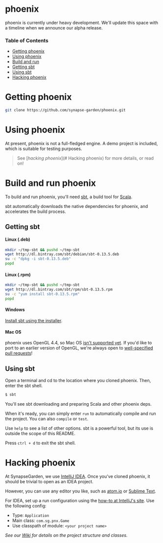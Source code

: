 phoenix
=======

phoenix is currently under heavy development.  We'll update this space with a timeline when we announce our alpha release.

### Table of Contents

- [Getting phoenix](#getting-phoenix)
- [Using phoenix](#using-phoenix)
- [Build and run](#build-and-run-phoenix)
 - [Getting sbt](#getting-sbt)
 - [Using sbt](#using-sbt-to-run-phoenix)
- [Hacking phoenix](#hacking-phoenix)

# Getting phoenix

```bash
git clone https://github.com/synapse-garden/phoenix.git
```

# Using phoenix

At present, phoenix is not a full-fledged engine.  A demo project is included, which is suitable for testing purposes.
 > See [_hacking phoenix_](# Hacking phoenix) for more details, or read on!

# Build and run phoenix

To build and run phoenix, you'll need [sbt](http://www.scala-sbt.org/), a build tool for [Scala](http://www.scala-lang.org/).

sbt automatically downloads the native dependencies for phoenix, and accelerates the build process.

## Getting sbt

#### Linux (.deb)
```bash
mkdir ~/tmp-sbt && pushd ~/tmp-sbt
wget http://dl.bintray.com/sbt/debian/sbt-0.13.5.deb
su -c "dpkg -i sbt-0.13.5.deb"
popd
```

#### Linux (.rpm)
```bash
mkdir ~/tmp-sbt && pushd ~/tmp-sbt
wget http://dl.bintray.com/sbt/rpm/sbt-0.13.5.rpm
su -c "yum install sbt-0.13.5.rpm"
popd
```

#### Windows

[Install sbt using the installer](http://dl.bintray.com/sbt/native-packages/sbt/0.13.5/sbt-0.13.5.msi).

#### Mac OS
phoenix uses OpenGL 4.4, so Mac OS [isn't supported yet](https://developer.apple.com/graphicsimaging/opengl/capabilities/).  If you'd like to port to an earlier version of OpenGL, we're always open to [well-specified pull requests](https://github.com/erlang/otp/wiki/Writing-good-commit-messages)!

## Using sbt

Open a terminal and cd to the location where you cloned phoenix.  Then, enter the sbt shell.

```bash
$ sbt

```

You'll see sbt downloading and preparing Scala and other phoenix deps.

When it's ready, you can simply enter `run` to automatically compile and run the project.  You can also `compile` or `test`.

Use `help` to see a list of other options.  sbt is a powerful tool, but its use is outside the scope of this README.

Press `ctrl + d` to exit the sbt shell.

# Hacking phoenix

At SynapseGarden, we use [IntelliJ IDEA](http://www.jetbrains.com/idea/).  Once you've cloned phoenix, it should be trivial to open as an IDEA project.

However, you can use any editor you like, such as [atom.io](https://github.com/atom/atom/blob/master/README.md#building) or [Sublime Text](http://sublimetext.com).


For IDEA, set up a run configuration using the [how-to at IntelliJ's site](http://www.jetbrains.com/idea/webhelp/creating-and-editing-run-debug-configurations.html).  Use the following config:
 - Type: `Application`
 - Main class: `com.sg.pnx.Game`
 - Use classpath of module: `<your project name>`

_See our [Wiki](https://github.com/synapse-garden/phoenix/wiki) for details on the project structure and classes._

